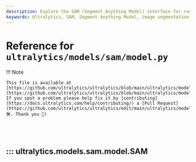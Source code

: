 ```yaml
---
description: Explore the SAM (Segment Anything Model) interface for real-time image segmentation. Learn about promptable segmentation and zero-shot capabilities.
keywords: Ultralytics, SAM, Segment Anything Model, image segmentation, real-time segmentation, zero-shot performance, promptable segmentation, SA-1B dataset
---
```


# Reference for `ultralytics/models/sam/model.py`

!!! Note

    This file is available at [https://github.com/ultralytics/ultralytics/blob/main/ultralytics/models/sam/model.py](https://github.com/ultralytics/ultralytics/blob/main/ultralytics/models/sam/model.py). If you spot a problem please help fix it by [contributing](https://docs.ultralytics.com/help/contributing/) a [Pull Request](https://github.com/ultralytics/ultralytics/edit/main/ultralytics/models/sam/model.py) 🛠️. Thank you 🙏!

<br><br>

## ::: ultralytics.models.sam.model.SAM

<br><br>